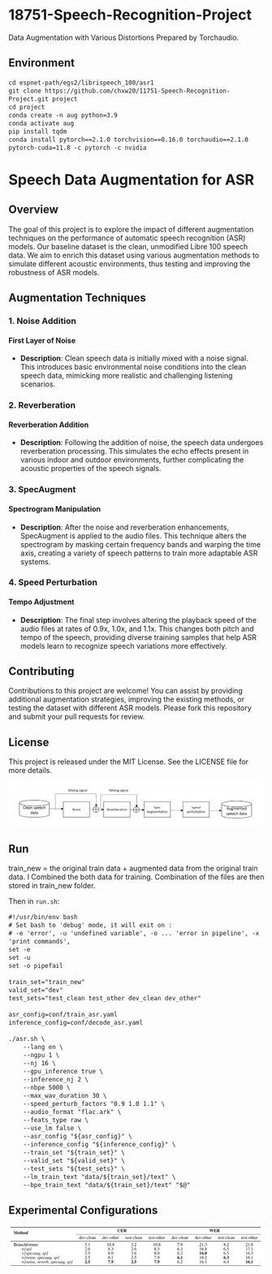 # 18751-Speech-Recognition-Project
Data Augmentation with Various Distortions Prepared by Torchaudio.

## Environment
```
cd espnet-path/egs2/librispeech_100/asr1
git clone https://github.com/chxw20/11751-Speech-Recognition-Project.git project
cd project
conda create -n aug python=3.9
conda activate aug
pip install tqdm
conda install pytorch==2.1.0 torchvision==0.16.0 torchaudio==2.1.0 pytorch-cuda=11.8 -c pytorch -c nvidia
```
# Speech Data Augmentation for ASR

## Overview

The goal of this project is to explore the impact of different augmentation techniques on the performance of automatic speech recognition (ASR) models. Our baseline dataset is the clean, unmodified Libre 100 speech data. We aim to enrich this dataset using various augmentation methods to simulate different acoustic environments, thus testing and improving the robustness of ASR models.

## Augmentation Techniques

### 1. Noise Addition

#### First Layer of Noise
- **Description**: Clean speech data is initially mixed with a noise signal. This introduces basic environmental noise conditions into the clean speech data, mimicking more realistic and challenging listening scenarios.

### 2. Reverberation

#### Reverberation Addition
- **Description**: Following the addition of noise, the speech data undergoes reverberation processing. This simulates the echo effects present in various indoor and outdoor environments, further complicating the acoustic properties of the speech signals.

### 3. SpecAugment

#### Spectrogram Manipulation
- **Description**: After the noise and reverberation enhancements, SpecAugment is applied to the audio files. This technique alters the spectrogram by masking certain frequency bands and warping the time axis, creating a variety of speech patterns to train more adaptable ASR systems.

### 4. Speed Perturbation

#### Tempo Adjustment
- **Description**: The final step involves altering the playback speed of the audio files at rates of 0.9x, 1.0x, and 1.1x. This changes both pitch and tempo of the speech, providing diverse training samples that help ASR models learn to recognize speech variations more effectively.

## Contributing
Contributions to this project are welcome! You can assist by providing additional augmentation strategies, improving the existing methods, or testing the dataset with different ASR models. Please fork this repository and submit your pull requests for review.

## License
This project is released under the MIT License. See the LICENSE file for more details.


![pipeline](./images/pipeline.png)




## Run
train_new = the original train data + augmented data from the original train data.
I Combined the both data for training. 
Combination of the files are then stored in train_new folder.

Then in `run.sh`:
```
#!/usr/bin/env bash
# Set bash to 'debug' mode, it will exit on :
# -e 'error', -u 'undefined variable', -o ... 'error in pipeline', -x 'print commands',
set -e
set -u
set -o pipefail

train_set="train_new"
valid_set="dev"
test_sets="test_clean test_other dev_clean dev_other"

asr_config=conf/train_asr.yaml
inference_config=conf/decode_asr.yaml

./asr.sh \
    --lang en \
    --ngpu 1 \
    --nj 16 \
    --gpu_inference true \
    --inference_nj 2 \
    --nbpe 5000 \
    --max_wav_duration 30 \
    --speed_perturb_factors "0.9 1.0 1.1" \
    --audio_format "flac.ark" \
    --feats_type raw \
    --use_lm false \
    --asr_config "${asr_config}" \
    --inference_config "${inference_config}" \
    --train_set "${train_set}" \
    --valid_set "${valid_set}" \
    --test_sets "${test_sets}" \
    --lm_train_text "data/${train_set}/text" \
    --bpe_train_text "data/${train_set}/text" "$@"
```

## Experimental Configurations
![Final result](./images/result.png)
